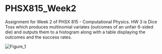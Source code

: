 # PHSX815_Week2
Assignment for Week 2 of PHSX 815 - Computational Physics. HW 3 is Dice Toss which produces multinomial variates (outcomes of an unfair 6-sided die) and outputs them to a histogram along with a table displaying the outcomes and the success rates.


![Figure_1](https://user-images.githubusercontent.com/12628872/215236284-1004a525-05b9-437e-a00e-a47f3f1fe328.png)
